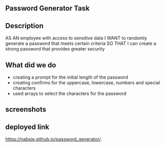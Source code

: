 ## Password Generator Task

## Description

AS AN employee with access to sensitive data
I WANT to randomly generate a password that meets certain criteria
SO THAT I can create a strong password that provides greater security

## What did we do

- creating a prompt for the initial length of the password
- creating confirms for the uppercase, lowercase, numbers and special characters
- used arrays to select the characters for the password

## screenshots

## deployed link

https://nabsie.github.io/password_generator/.

